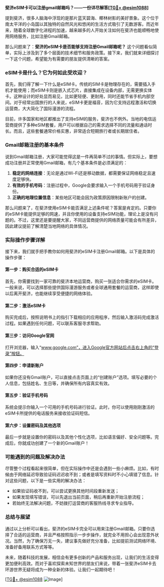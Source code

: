 **斐济eSIM卡可以注册gmail邮箱吗？——一份详尽解答[[TG💪+ @esim1088](https://t.me/s/esim1088)]**

提到斐济，很多人脑海中浮现的是那片蓝天碧海、椰林树影的美好景象。这个位于南太平洋的小岛国以其独特的自然风光和悠闲的生活方式吸引了无数游客。而近年来，随着全球数字化进程的加速，越来越多的人开始关注如何在斐济也能顺畅地使用网络服务，比如注册Gmail邮箱。

那么问题来了：**斐济的eSIM卡是否能够支持注册Gmail邮箱呢？** 这个问题看似简单，实际上涉及到了多个层面的技术细节和服务政策。接下来，我们就来详细探讨一下这个问题，希望能为有需要的朋友提供清晰的答案。

### eSIM卡是什么？它为何如此受欢迎？

首先，我们得了解一下什么是eSIM卡。传统的SIM卡是物理存在的，需要插入手机才能使用；而eSIM卡则是嵌入式芯片，直接集成在设备内部，无需更换实体卡。这种设计的好处显而易见，比如更轻便、更耐用，同时还能节省手机内部空间。对于经常出国旅行的人来说，eSIM卡更是福音，因为它支持远程激活和切换运营商，大大简化了国际漫游的流程。

目前，许多国家和地区都推出了支持eSIM的服务，斐济也不例外。当地的电信运营商提供了多种eSIM套餐，用户可以根据自己的需求选择不同的流量和通话时长。而且，这些套餐通常价格实惠，非常适合短期旅行者或长期居住者。

### Gmail邮箱注册的基本条件

说到Gmail邮箱注册，大家可能觉得这是一件再简单不过的事情。但实际上，要想成功注册并正常使用Gmail邮箱，有几个基本条件是必须满足的：

1. **稳定的网络连接**：无论是通过Wi-Fi还是移动数据，都需要保证网络稳定且速度足够快。
2. **有效的手机号码**：注册过程中，Google会要求输入一个手机号码用于验证身份。
3. **正确的地理位置信息**：某些地区可能会因为政策原因限制新账户的创建。

那么问题来了，在斐济使用eSIM卡能否满足上述条件呢？答案是肯定的。只要你的eSIM卡能提供足够的网速，并且你使用的设备支持eSIM功能，理论上是没有问题的。不过，这里还是要提醒大家，不同运营商提供的网络质量可能会有所差异，因此建议提前了解清楚当地网络的具体情况。

### 实际操作步骤详解

接下来，我们就手把手教你如何用斐济的eSIM卡注册Gmail邮箱。以下是具体的操作步骤：

#### 第一步：购买合适的eSIM卡
首先，你需要找到一家可靠的斐济本地运营商，购买一张适合你需求的eSIM卡。一般来说，可以选择那些提供国际漫游服务或者全球通用套餐的运营商，这样即使以后离开斐济，也能继续享受便捷的网络体验。

#### 第二步：激活eSIM卡
购买完成后，按照说明书上的指引下载相应的应用程序，然后输入激活码完成激活过程。如果遇到任何问题，可以联系客服寻求帮助。

#### 第三步：访问Google官网
打开浏览器，输入“www.google.com”，进入Google官方网站后点击右上角的“登录”按钮。

#### 第四步：申请新账户
如果你还没有Gmail账户，可以直接点击页面上的“创建账户”选项。填写必要的个人信息，包括姓名、生日等，并确保所有内容真实有效。

#### 第五步：验证手机号码
系统会提示你输入一个可用的手机号码进行验证。此时，你可以使用刚刚激活的eSIM卡所提供的电话服务来接收验证码短信。

#### 第六步：设置密码及其他选项
最后一步就是设置你的密码以及其他个性化选项，比如语言偏好、安全问题等。完成后，你就成功创建了一个新的Gmail账户！

### 可能遇到的问题及解决办法

尽管整个过程看起来很简单，但在实际操作中还是会遇到一些小麻烦。比如，有时候由于网络延迟导致验证码迟迟收不到；或者是填写资料时不小心填错了信息。针对这些问题，以下是一些实用的解决办法：

- 如果验证码收不到，可以尝试更换其他时间段重新发送；
- 如果发现填写错误，可以先退出当前页面，稍后再重新开始注册流程；
- 若始终无法解决问题，不妨拨打运营商的客服热线寻求专业指导。

### 总结与展望

通过以上分析可以看出，斐济的eSIM卡完全可以用来注册Gmail邮箱。只要你选择了合适的运营商，并且严格按照指示一步步操作，就完全不用担心会出现意外状况。当然，为了确保万无一失，建议事先做好充分准备，比如提前测试网络环境、准备好备用联系方式等等。

未来，随着科技的发展，相信会有更多创新的产品和服务出现，让我们的生活变得更加便利高效。而对于喜欢探索未知世界的朋友们来说，带着一张斐济eSIM卡去环游世界无疑将成为一种全新的体验。让我们一起期待吧！

[[TG💪+ @esim1088](https://t.me/s/esim1088) ![Image](https://i.postimg.cc/4NQfJmqS/Snipaste-2025-05-13-00-14-12.png)]